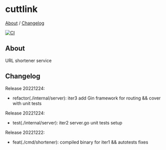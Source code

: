 # cuttlink

[About](#about) /
[Changelog](#changelog)

[![CI](https://github.com/avtorsky/cuttlink/actions/workflows/shortenertest.yml/badge.svg?branch=main)](https://github.com/avtorsky/cuttlink/actions/workflows/shortenertest.yml)

## About
URL shortener service

## Changelog
Release 20221224:
* refactor(./internal/server): iter3 add Gin framework for routing && cover with unit tests

Release 20221224:
* test(./internal/server): iter2 server.go unit tests setup

Release 20221222:
* feat(./cmd/shortener): compiled binary for iter1 && autotests fixes